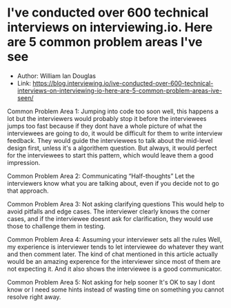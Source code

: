 # I've conducted over 600 technical interviews on interviewing.io. Here are 5 common problem areas I've see

* Author: William Ian Douglas
* Link: https://blog.interviewing.io/ive-conducted-over-600-technical-interviews-on-interviewing-io-here-are-5-common-problem-areas-ive-seen/

Common Problem Area 1: Jumping into code too soon
well, this happens a lot but the interviewers would probably stop it before the interviewees jumps too fast because if they dont have a whole picture of what the interviewees are going to do, it would be difficult for them to write interview feedback. They would guide the interviewees to talk about the mid-level design first, unless it's a algorithem question. But always, it would perfect for the interviewees to start this pattern, which would leave them a good impression.

Common Problem Area 2: Communicating “Half-thoughts”
Let the interviewers know what you are talking about, even if you decide not to go that approach.

Common Problem Area 3: Not asking clarifying questions
This would help to avoid pitfalls and edge cases. The interviewer clearly knows the corner cases, and if the interviewee doesnt ask for clarification, they would use those to challenge them in testing. 

Common Problem Area 4: Assuming your interviewer sets all the rules
Well, my experience is interviewer tends to let interviewee do whatever they want and then comment later. The kind of chat mentioned in this article actually would be an amazing experence for the interviewer since most of them are not expecting it. And it also shows the interviewee is a good communicator.

Common Problem Area 5: Not asking for help sooner
It's OK to say I dont know or I need some hints instead of wasting time on something you cannot resolve right away.